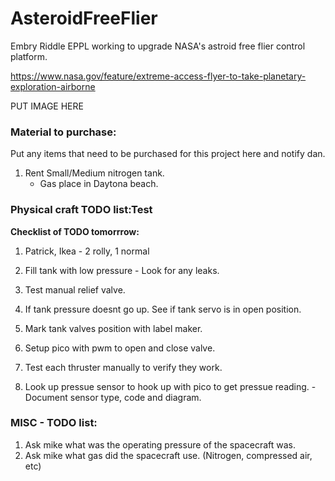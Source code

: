 # AsteroidFreeFlier
Embry Riddle EPPL working to upgrade NASA's astroid free flier control platform.  

https://www.nasa.gov/feature/extreme-access-flyer-to-take-planetary-exploration-airborne

PUT IMAGE HERE

### Material to purchase:
Put any items that need to be purchased for this project here and notify dan.  

1. Rent Small/Medium nitrogen tank.
    - Gas place in Daytona beach.

### Physical craft TODO list:Test 

**Checklist of TODO tomorrrow:**

1. Patrick, Ikea - 2 rolly, 1 normal

1. Fill tank with low pressure - Look for any leaks.
2. Test manual relief valve.
3. If tank pressure doesnt go up. See if tank servo is in open position.
4. Mark tank valves position with label maker.
5. Setup pico with pwm to open and close valve.
6. Test each thruster manually to verify they work.
7. Look up pressue sensor to hook up with pico to get pressue reading. - Document sensor type, code and diagram.



### MISC - TODO list:
1. Ask mike what was the operating pressure of the spacecraft was.  
2. Ask mike what gas did the spacecraft use. (Nitrogen, compressed air, etc)  

